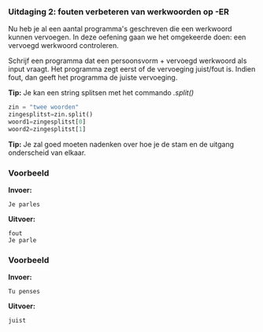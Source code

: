 ### Uitdaging 2: fouten verbeteren van werkwoorden op -ER 
Nu heb je al een aantal programma's geschreven die een werkwoord kunnen vervoegen. In deze oefening gaan we het omgekeerde doen: een vervoegd werkwoord controleren.

Schrijf een programma dat een persoonsvorm + vervoegd werkwoord als input vraagt. Het programma zegt eerst of de vervoeging juist/fout is. Indien fout, dan geeft het programma de juiste vervoeging.


**Tip:** Je kan een string splitsen met het commando *.split()*

```python
zin = "twee woorden"
zingesplitst=zin.split()
woord1=zingesplitst[0]
woord2=zingesplitst[1]
```

**Tip:** Je zal goed moeten nadenken over hoe je de stam en de uitgang onderscheid van elkaar.

### Voorbeeld
**Invoer:**

    Je parles
    
**Uitvoer:**

    fout
    Je parle

### Voorbeeld
**Invoer:**

    Tu penses
    
**Uitvoer:**

    juist
